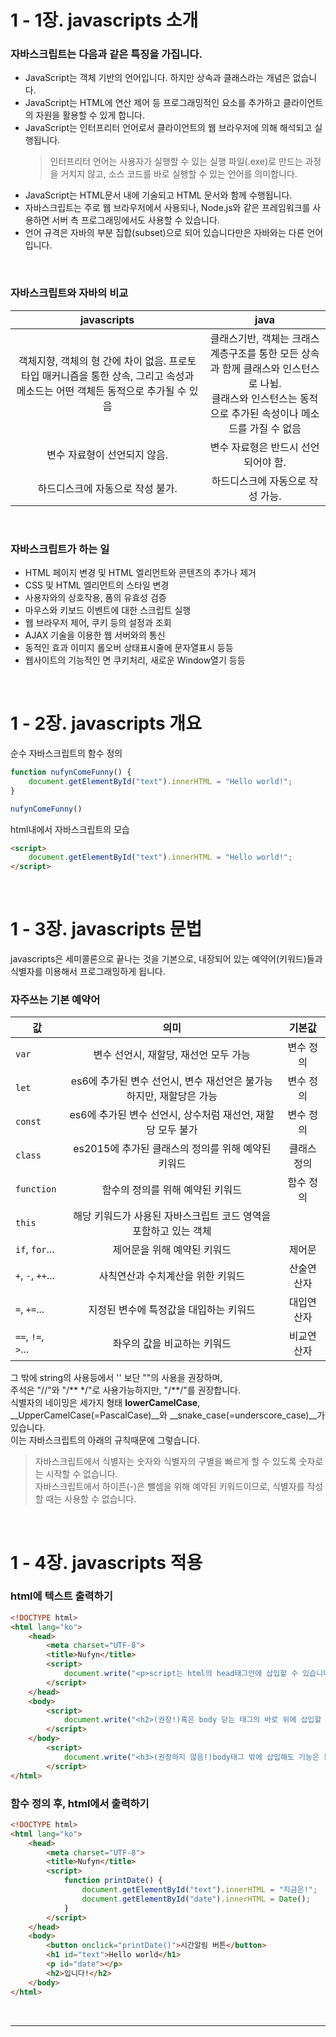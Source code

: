 # 1 - 1장. javascripts 소개

### 자바스크립트는 다음과 같은 특징을 가집니다.

<ul>
    <li>JavaScript는 객체 기반의 언어입니다. 하지만 상속과 클래스라는 개념은 없습니다.</li>
    <li>JavaScript는 HTML에 연산 제어 등 프로그래밍적인 요소를 추가하고 클라이언트의 자원을 활용할 수 있게 합니다.</li>
    <li>JavaScript는 인터프리터 언어로서 클라이언트의 웹 브라우저에 의해 해석되고 실행됩니다. 
<blockquote>인터프리터 언어는 사용자가 실행할 수 있는 실행 파일(.exe)로 만드는 과정을 거치지 않고, 소스 코드를 바로 실행할 수 있는 언어를 의미합니다.</blockquote>
    </li>
    <li>JavaScript는 HTML문서 내에 기술되고 HTML 문서와 함께 수행됩니다.</li>
    <li>자바스크립트는 주로 웹 브라우저에서 사용되나, Node.js와 같은 프레임워크를 사용하면 서버 측 프로그래밍에서도 사용할 수 있습니다.</li>
    <li>언어 규격은 자바의 부분 집합(subset)으로 되어 있습니다만은 자바와는 다른 언어입니다.</li>
</ul>

<br/>

### 자바스크립트와 자바의 비교
| javascripts | java |
|:---:|:---:|
| 객체지향, 객체의 형 간에 차이 없음. 프로토타입 매커니즘을 통한 상속, 그리고 속성과 메소드는 어떤 객체든 동적으로 추가될 수 있음 | 클래스기반, 객체는 크래스 계층구조를 통한 모든 상속과 함께 클래스와 인스턴스로 나뉨.<br/> 클래스와 인스턴스는 동적으로 추가된 속성이나 메소드를 가질 수 없음 |
| 변수 자료형이 선언되지 않음. | 변수 자료형은 반드시 선언되어야 함. |
| 하드디스크에 자동으로 작성 불가. | 하드디스크에 자동으로 작성 가능. |

<br/>

### 자바스크립트가 하는 일

<ul>
    <li>HTML 페이지 변경 및 HTML 엘리먼트와 콘텐츠의 추가나 제거</li>
    <li>CSS 및 HTML 엘리먼트의 스타일 변경</li>
    <li>사용자와의 상호작용, 폼의 유효성 검증</li>
    <li>마우스와 키보드 이벤트에 대한 스크립트 실행</li>
    <li>웹 브라우저 제어, 쿠키 등의 설정과 조회</li>
    <li>AJAX 기술을 이용한 웹 서버와의 통신</li>
    <li>동적인 효과 이미지 롤오버 상태표시줄에 문자열표시 등등</li>
    <li> 웹사이트의 기능적인 면 쿠키처리, 새로운 Window열기 등등</li>
</ul>

<br/>

# 1 - 2장. javascripts 개요

순수 자바스크립트의 함수 정의

```javascript
function nufynComeFunny() {
    document.getElementById("text").innerHTML = "Hello world!";
}

nufynComeFunny()
```

html내에서 자바스크립트의 모습

```html
<script>
    document.getElementById("text").innerHTML = "Hello world!";
</script>
```

<br/>

# 1 - 3장. javascripts 문법

javascripts은 세미콜론으로 끝나는 것을 기본으로, 내장되어 있는 예약어(키워드)들과 식별자를 이용해서 프로그래밍하게 됩니다.

### 자주쓰는 기본 예약어
| 값 | 의미 | 기본값 |
|---|:---:|:---:|
| `var` | 변수 선언시, 재할당, 재선언 모두 가능 | 변수 정의 |
| `let` | es6에 추가된 변수 선언시, 변수 재선언은 불가능하지만, 재할당은 가능 | 변수 정의 |
| `const` | es6에 추가된 변수 선언시, 상수처럼 재선언, 재할당 모두 불가 | 변수 정의 |
| `class` | es2015에 추가된 클래스의 정의를 위해 예약된 키워드 | 클래스 정의 |
| `function` | 함수의 정의를 위해 예약된 키워드 | 함수 정의 |
| `this` | 해당 키워드가 사용된 자바스크립트 코드 영역을 포함하고 있는 객체 |  |
| `if`, `for`... | 제어문을 위해 예약된 키워드 | 제어문 |
| `+`, `-`, `++`... | 사칙연산과 수치계산을 위한 키워드 | 산술연산자 |
| `=`, `+=`... | 지정된 변수에 특정값을 대입하는 키워드 | 대입연산자 |
| `==`, `!=`, `>`... | 좌우의 값을 비교하는 키워드 | 비교연산자 |


그 밖에 string의 사용등에서 '' 보단 ""의 사용을 권장하며, 
<br/>
주석은 "//"와 "/** */"로 사용가능하지만, "/**/"를 권장합니다.
<br/>
식별자의 네이밍은 세가지 형태 __lowerCamelCase__, __UpperCamelCase(=PascalCase)__와 __snake_case(=underscore_case)__가 있습니다. 
<br/>
이는 자바스크립트의 아래의 규칙때문에 그렇습니다.

<blockquote>
자바스크립트에서 식별자는 숫자와 식별자의 구별을 빠르게 할 수 있도록 숫자로는 시작할 수 없습니다.
<br/>
자바스크립트에서 하이픈(-)은 뺄셈을 위해 예약된 키워드이므로, 식별자를 작성할 때는 사용할 수 없습니다.
</blockquote>

<br/>

# 1 - 4장. javascripts 적용

### html에 텍스트 출력하기

```html
<!DOCTYPE html>
<html lang="ko">
    <head>
        <meta charset="UTF-8">
        <title>Nufyn</title>
        <script>
            document.write("<p>script는 html의 head태그안에 삽입할 수 있습니다.</p>")
        </script>
    </head>
    <body>
        <script>
            document.write("<h2>(권장!)혹은 body 닫는 태그의 바로 위에 삽입할 수도 있습니다.</h2>")
        </script>
    </body>
        <script>
            document.write("<h3>(권장하지 않음!)body태그 밖에 삽입해도 기능은 동작하지만, 권장하지 않습니다.</h3>")
        </script>
</html>
```

### 함수 정의 후, html에서 출력하기

```html
<!DOCTYPE html>
<html lang="ko">
    <head>
        <meta charset="UTF-8">
        <title>Nufyn</title>
        <script>
            function printDate() {
                document.getElementById("text").innerHTML = "지금은!";
                document.getElementById("date").innerHTML = Date();
            }
        </script>
    </head>
    <body>
        <button onclick="printDate()">시간알림 버튼</button>
        <h1 id="text">Hello world</h1>
        <p id="date"></p>
        <h2>입니다!</h2>
    </body>
</html>
```

<br/>

***